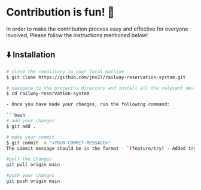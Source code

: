 # Contribution is fun! :green_heart:

In order to make the contribution
process easy and effective for everyone involved, Please follow the instructions mentioned below!

## :arrow_down: Installation


```bash
# clone the repository to your local machine
$ git clone https://github.com/jnv27/railway-reservation-system.git

# navigate to the project's directory and install all the relevant dev-dependencies
$ cd railway-reservation-system

- Once you have made your changes, run the following command:

```bash
# add your changes
$ git add .

# make your commit
$ git commit -m "<YOUR-COMMIT-MESSAGE>"
The commit message should be in the format - `(feature/try) - Added try component`

#pull the changes
git pull origin main

#push your changes
git push origin main
```

